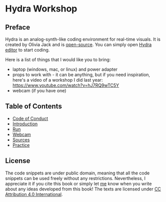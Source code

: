 # Hydra Workshop

## Preface

Hydra is an analog-synth-like coding environment for real-time visuals. It is created by Olivia Jack and is [open-source](https://github.com/hydra-synth). You can simply open [Hydra editor](https://hydra.ojack.xyz) to start coding.

Here is a list of things that I would like you to bring:

- laptop (windows, mac, or linux) and power adapter
- props to work with - it can be anything, but if you need inspiration, here's a video of a workshop I did last year: https://www.youtube.com/watch?v=hJ7RQ9wTC5Y
- webcam (if you have one)

## Table of Contents

- [Code of Conduct](coc)
- [Introduction](introduction)
- [Run](run)
- [Webcam](webcam)
- [Sources](sources)
- [Practice](practice)

## License

The code snippets are under public domain, meaning that all the code snippets can be used freely without any restrictions. Nevertheless, I appreciate it if you cite this book or simply let [me](https://naotohieda.com) know when you write about any ideas developed from this book! The texts are licensed under [CC Attribution 4.0 International](https://creativecommons.org/licenses/by/4.0/).

